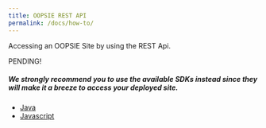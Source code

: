 ```yaml
---
title: OOPSIE REST API
permalink: /docs/how-to/
---
```


Accessing an OOPSIE Site by using the REST Api.

PENDING!

##### We strongly recommend you to use the available SDKs instead since they will make it a breeze to access your deployed site. #####

- [Java](/docs/java-sdk)
- [Javascript](/docs/javascript-sdk) 